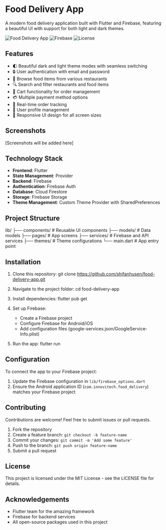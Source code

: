 # Food Delivery App

A modern food delivery application built with Flutter and Firebase, featuring a beautiful UI with support for both light and dark themes.

![Food Delivery App](https://img.shields.io/badge/Flutter-App-blue)
![Firebase](https://img.shields.io/badge/Backend-Firebase-orange)
![License](https://img.shields.io/badge/License-MIT-green)

## Features

- 🌓 Beautiful dark and light theme modes with seamless switching
- 🔒 User authentication with email and password
- 🍔 Browse food items from various restaurants
- 🔍 Search and filter restaurants and food items
- 🛒 Cart functionality for order management
- 💳 Multiple payment method options
- 🚚 Real-time order tracking
- 👤 User profile management
- 📱 Responsive UI design for all screen sizes

## Screenshots

[Screenshots will be added here]

## Technology Stack

- **Frontend**: Flutter
- **State Management**: Provider
- **Backend**: Firebase
- **Authentication**: Firebase Auth
- **Database**: Cloud Firestore
- **Storage**: Firebase Storage
- **Theme Management**: Custom Theme Provider with SharedPreferences

## Project Structure
lib/ ├── components/ # Reusable UI components ├── models/ # Data models ├── pages/ # App screens ├── services/ # Firebase and API services ├── themes/ # Theme configurations └── main.dart # App entry point

## Installation

1. Clone this repository: git clone https://github.com/shifanhusen/food-delivery-app.git

2. Navigate to the project folder: cd food-delivery-app

3. Install dependencies: flutter pub get

4. Set up Firebase:
   - Create a Firebase project
   - Configure Firebase for Android/iOS
   - Add configuration files (google-services.json/GoogleService-Info.plist)

5. Run the app: flutter run
   
## Configuration

To connect the app to your Firebase project:

1. Update the Firebase configuration in `lib/firebase_options.dart`
2. Ensure the Android application ID (`com.innovitech.food_delivery`) matches your Firebase project

## Contributing

Contributions are welcome! Feel free to submit issues or pull requests.

1. Fork the repository
2. Create a feature branch: `git checkout -b feature-name`
3. Commit your changes: `git commit -m 'Add some feature'`
4. Push to the branch: `git push origin feature-name`
5. Submit a pull request

## License

This project is licensed under the MIT License - see the LICENSE file for details.

## Acknowledgements

- Flutter team for the amazing framework
- Firebase for backend services
- All open-source packages used in this project
